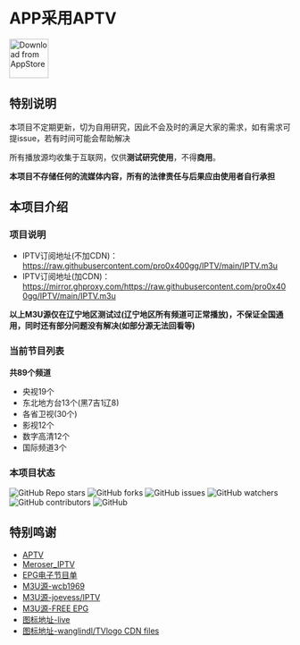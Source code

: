 # APP采用APTV
<a href='https://apps.apple.com/cn/app/aptv/id1630403500'><img height='70' alt='Download from AppStore' src='https://img.whalenas.com:283/image/202207141215375.png' /></a>

## 特别说明
本项目不定期更新，切为自用研究，因此不会及时的满足大家的需求，如有需求可提issue，若有时间可能会帮助解决

所有播放源均收集于互联网，仅供**测试研究使用**，不得**商用**。

**本项目不存储任何的流媒体内容，所有的法律责任与后果应由使用者自行承担**

## 本项目介绍
### 项目说明
- IPTV订阅地址(不加CDN)：https://raw.githubusercontent.com/pro0x400gg/IPTV/main/IPTV.m3u
- IPTV订阅地址(加CDN)：https://mirror.ghproxy.com/https://raw.githubusercontent.com/pro0x400gg/IPTV/main/IPTV.m3u

**以上M3U源仅在辽宁地区测试过(辽宁地区所有频道可正常播放)，不保证全国通用，同时还有部分问题没有解决(如部分源无法回看等)**

### 当前节目列表
**共89个频道**
* 央视19个
* 东北地方台13个(黑7吉1辽8)
* 各省卫视(30个)
* 影视12个
* 数字高清12个
* 国际频道3个

### 本项目状态
<p>
<img alt="GitHub Repo stars" src="https://img.shields.io/github/stars/pro0x400gg/IPTV">
<img alt="GitHub forks" src="https://img.shields.io/github/forks/pro0x400gg/IPTV">
<img alt="GitHub issues" src="https://img.shields.io/github/issues/pro0x400gg/IPTV">
<img alt="GitHub watchers" src="https://img.shields.io/github/watchers/pro0x400gg/IPTV">
<img alt="GitHub contributors" src="https://img.shields.io/github/contributors/pro0x400gg/IPTV">
<img alt="GitHub" src="https://img.shields.io/github/license/pro0x400gg/IPTV">
</p>

## 特别鸣谢
- <a href='https://github.com/Kimentanm/aptv'>APTV</a>
- <a href='https://github.com/nonomal/Meroser_IPTV?tab=readme-ov-file'>Meroser_IPTV</a>
- <a href='https://epg.erw.cc/'>EPG电子节目单</a>
- <a href='https://github.com/wcb1969/iptv'>M3U源-wcb1969</a>
- <a href='https://github.com/joevess/IPTV'>M3U源-joevess/IPTV</a>
- <a href='https://epg.pw/test_channel_page.html'>M3U源-FREE EPG</a>
- <a href='https://github.com/fanmingming/live/tree/main/tv'>图标地址-live</a>
- <a href='https://cdn.jsdelivr.net/gh/wanglindl/TVlogo@main/img/'>图标地址-wanglindl/TVlogo CDN files</a>
